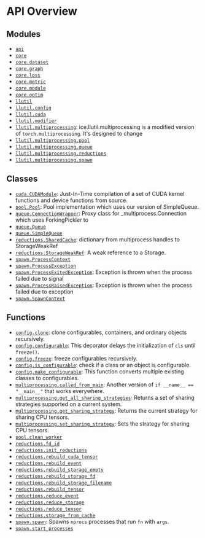 <!-- markdownlint-disable -->

# API Overview

## Modules

- [`api`](./api.md#module-api)
- [`core`](./core.md#module-core)
- [`core.dataset`](./core.dataset.md#module-coredataset)
- [`core.graph`](./core.graph.md#module-coregraph)
- [`core.loss`](./core.loss.md#module-coreloss)
- [`core.metric`](./core.metric.md#module-coremetric)
- [`core.module`](./core.module.md#module-coremodule)
- [`core.optim`](./core.optim.md#module-coreoptim)
- [`llutil`](./llutil.md#module-llutil)
- [`llutil.config`](./llutil.config.md#module-llutilconfig)
- [`llutil.cuda`](./llutil.cuda.md#module-llutilcuda)
- [`llutil.modifier`](./llutil.modifier.md#module-llutilmodifier)
- [`llutil.multiprocessing`](./llutil.multiprocessing.md#module-llutilmultiprocessing): ice.llutil.multiprocessing is a modified version of ``torch.multiprocessing``. It's designed to change
- [`llutil.multiprocessing.pool`](./llutil.multiprocessing.pool.md#module-llutilmultiprocessingpool)
- [`llutil.multiprocessing.queue`](./llutil.multiprocessing.queue.md#module-llutilmultiprocessingqueue)
- [`llutil.multiprocessing.reductions`](./llutil.multiprocessing.reductions.md#module-llutilmultiprocessingreductions)
- [`llutil.multiprocessing.spawn`](./llutil.multiprocessing.spawn.md#module-llutilmultiprocessingspawn)

## Classes

- [`cuda.CUDAModule`](./llutil.cuda.md#class-cudamodule): Just-In-Time compilation of a set of CUDA kernel functions and device functions from source.
- [`pool.Pool`](./llutil.multiprocessing.pool.md#class-pool): Pool implementation which uses our version of SimpleQueue.
- [`queue.ConnectionWrapper`](./llutil.multiprocessing.queue.md#class-connectionwrapper): Proxy class for _multiprocess.Connection which uses ForkingPickler to
- [`queue.Queue`](./llutil.multiprocessing.queue.md#class-queue)
- [`queue.SimpleQueue`](./llutil.multiprocessing.queue.md#class-simplequeue)
- [`reductions.SharedCache`](./llutil.multiprocessing.reductions.md#class-sharedcache): dictionary from multiprocess handles to StorageWeakRef
- [`reductions.StorageWeakRef`](./llutil.multiprocessing.reductions.md#class-storageweakref): A weak reference to a Storage.
- [`spawn.ProcessContext`](./llutil.multiprocessing.spawn.md#class-processcontext)
- [`spawn.ProcessException`](./llutil.multiprocessing.spawn.md#class-processexception)
- [`spawn.ProcessExitedException`](./llutil.multiprocessing.spawn.md#class-processexitedexception): Exception is thrown when the process failed due to signal
- [`spawn.ProcessRaisedException`](./llutil.multiprocessing.spawn.md#class-processraisedexception): Exception is thrown when the process failed due to exception
- [`spawn.SpawnContext`](./llutil.multiprocessing.spawn.md#class-spawncontext)

## Functions

- [`config.clone`](./llutil.config.md#function-clone): clone configurables, containers, and ordinary objects recursively.
- [`config.configurable`](./llutil.config.md#function-configurable): This decorator delays the initialization of ``cls`` until ``freeze()``.
- [`config.freeze`](./llutil.config.md#function-freeze): freeze configurables recursively.
- [`config.is_configurable`](./llutil.config.md#function-is_configurable): check if a class or an object is configurable. 
- [`config.make_configurable`](./llutil.config.md#function-make_configurable): This function converts multiple existing classes to configurables.
- [`multiprocessing.called_from_main`](./llutil.multiprocessing.md#function-called_from_main): Another version of ``if __name__ == "__main__"`` that works everywhere.
- [`multiprocessing.get_all_sharing_strategies`](./llutil.multiprocessing.md#function-get_all_sharing_strategies): Returns a set of sharing strategies supported on a current system.
- [`multiprocessing.get_sharing_strategy`](./llutil.multiprocessing.md#function-get_sharing_strategy): Returns the current strategy for sharing CPU tensors.
- [`multiprocessing.set_sharing_strategy`](./llutil.multiprocessing.md#function-set_sharing_strategy): Sets the strategy for sharing CPU tensors.
- [`pool.clean_worker`](./llutil.multiprocessing.pool.md#function-clean_worker)
- [`reductions.fd_id`](./llutil.multiprocessing.reductions.md#function-fd_id)
- [`reductions.init_reductions`](./llutil.multiprocessing.reductions.md#function-init_reductions)
- [`reductions.rebuild_cuda_tensor`](./llutil.multiprocessing.reductions.md#function-rebuild_cuda_tensor)
- [`reductions.rebuild_event`](./llutil.multiprocessing.reductions.md#function-rebuild_event)
- [`reductions.rebuild_storage_empty`](./llutil.multiprocessing.reductions.md#function-rebuild_storage_empty)
- [`reductions.rebuild_storage_fd`](./llutil.multiprocessing.reductions.md#function-rebuild_storage_fd)
- [`reductions.rebuild_storage_filename`](./llutil.multiprocessing.reductions.md#function-rebuild_storage_filename)
- [`reductions.rebuild_tensor`](./llutil.multiprocessing.reductions.md#function-rebuild_tensor)
- [`reductions.reduce_event`](./llutil.multiprocessing.reductions.md#function-reduce_event)
- [`reductions.reduce_storage`](./llutil.multiprocessing.reductions.md#function-reduce_storage)
- [`reductions.reduce_tensor`](./llutil.multiprocessing.reductions.md#function-reduce_tensor)
- [`reductions.storage_from_cache`](./llutil.multiprocessing.reductions.md#function-storage_from_cache)
- [`spawn.spawn`](./llutil.multiprocessing.spawn.md#function-spawn): Spawns ``nprocs`` processes that run ``fn`` with ``args``.
- [`spawn.start_processes`](./llutil.multiprocessing.spawn.md#function-start_processes)
